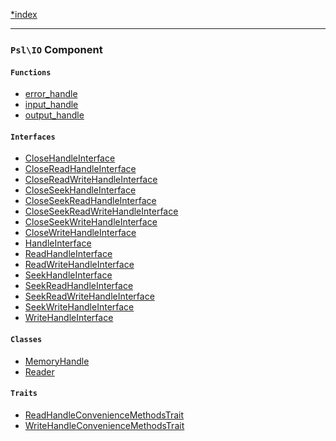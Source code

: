 <!--
    This markdown file was generated using `docs/documenter.php`.

    Any edits to it will likely be lost.
-->

[*index](./../README.md)

---

### `Psl\IO` Component

#### `Functions`

- [error_handle](./../../src/Psl/IO/error_handle.php#L17)
- [input_handle](./../../src/Psl/IO/input_handle.php#L17)
- [output_handle](./../../src/Psl/IO/output_handle.php#L17)

#### `Interfaces`

- [CloseHandleInterface](./../../src/Psl/IO/CloseHandleInterface.php#L10)
- [CloseReadHandleInterface](./../../src/Psl/IO/CloseReadHandleInterface.php#L7)
- [CloseReadWriteHandleInterface](./../../src/Psl/IO/CloseReadWriteHandleInterface.php#L7)
- [CloseSeekHandleInterface](./../../src/Psl/IO/CloseSeekHandleInterface.php#L7)
- [CloseSeekReadHandleInterface](./../../src/Psl/IO/CloseSeekReadHandleInterface.php#L7)
- [CloseSeekReadWriteHandleInterface](./../../src/Psl/IO/CloseSeekReadWriteHandleInterface.php#L7)
- [CloseSeekWriteHandleInterface](./../../src/Psl/IO/CloseSeekWriteHandleInterface.php#L7)
- [CloseWriteHandleInterface](./../../src/Psl/IO/CloseWriteHandleInterface.php#L7)
- [HandleInterface](./../../src/Psl/IO/HandleInterface.php#L21)
- [ReadHandleInterface](./../../src/Psl/IO/ReadHandleInterface.php#L10)
- [ReadWriteHandleInterface](./../../src/Psl/IO/ReadWriteHandleInterface.php#L7)
- [SeekHandleInterface](./../../src/Psl/IO/SeekHandleInterface.php#L12)
- [SeekReadHandleInterface](./../../src/Psl/IO/SeekReadHandleInterface.php#L7)
- [SeekReadWriteHandleInterface](./../../src/Psl/IO/SeekReadWriteHandleInterface.php#L7)
- [SeekWriteHandleInterface](./../../src/Psl/IO/SeekWriteHandleInterface.php#L7)
- [WriteHandleInterface](./../../src/Psl/IO/WriteHandleInterface.php#L10)

#### `Classes`

- [MemoryHandle](./../../src/Psl/IO/MemoryHandle.php#L15)
- [Reader](./../../src/Psl/IO/Reader.php#L15)

#### `Traits`

- [ReadHandleConvenienceMethodsTrait](./../../src/Psl/IO/ReadHandleConvenienceMethodsTrait.php#L15)
- [WriteHandleConvenienceMethodsTrait](./../../src/Psl/IO/WriteHandleConvenienceMethodsTrait.php#L16)


